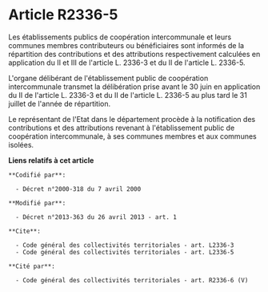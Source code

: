 # Article R2336-5

Les établissements publics de coopération intercommunale et leurs communes membres contributeurs ou bénéficiaires sont
informés de la répartition des contributions et des attributions respectivement calculées en application du II et III de
l'article L. 2336-3 et du II de l'article L. 2336-5. 

L'organe délibérant de l'établissement public de coopération intercommunale transmet la délibération prise avant le 30 juin
en application du II de l'article L. 2336-3 et du II de l'article L. 2336-5 au plus tard le 31 juillet de l'année de
répartition. 

Le représentant de l'Etat dans le département procède à la notification des contributions et des attributions revenant à
l'établissement public de coopération intercommunale, à ses communes membres et aux communes isolées.

**Liens relatifs à cet article**

	**Codifié par**:

	  - Décret n°2000-318 du 7 avril 2000

	**Modifié par**:

	  - Décret n°2013-363 du 26 avril 2013 - art. 1

	**Cite**:

	  - Code général des collectivités territoriales - art. L2336-3
	  - Code général des collectivités territoriales - art. L2336-5

	**Cité par**:

	  - Code général des collectivités territoriales - art. R2336-6 (V)
